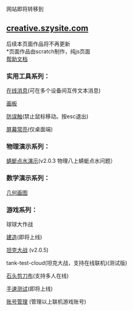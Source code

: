 网站即将转移到
## [creative.szysite.com](https://creative.szysite.com)  
后续本页面作品将不再更新  
*页面作品由scratch制作，纯js页面  
[帮助文档](https://shenzy.notion.site/52f83445a9584443a38c6f5b137fb333)
### 实用工具系列：

[在线消息](message)(可在多个设备间互传文本消息)  

[画板](https://creative.szysite.com/paint) 

[防误触](https://creative.szysite.com/no-touch)(禁止鼠标移动。按esc退出)  

[屏幕常亮](wake-on)(仅桌面端)

### 物理演示系列：  

[蜻蜓点水演示](wl/qt)(v2.0.3 物理八上蜻蜓点水问题） 

### 数学演示系列：

 [几何画图](sx/demo)
 
### 游戏系列：  

球球大作战

[建造](build)(即将上线)  

[坦克大战](tank) (v2.0.5)    

tank-test-cloud(坦克大战，支持在线联机)(测试版)    

[石头剪刀布](rock-paper-scissors)(支持多人在线)    

[手速测试](https://game.szy-szy.top/)(即将上线)  

[账号管理](https://creative.szysite.com/account) (管理以上联机游戏账号)
